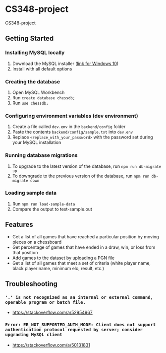 # CS348-project

CS348-project

## Getting Started

### Installing MySQL locally

1. Download the MySQL installer ([link for Windows 10](https://dev.mysql.com/get/Downloads/MySQLInstaller/mysql-installer-web-community-8.0.31.0.msi))
2. Install with all default options

### Creating the database

1. Open MySQL Workbench
2. Run `create database chessdb;`
3. Run `use chessdb;`

### Configuring environment variables (dev environment)

1. Create a file called `dev.env` in the `backend/config` folder
2. Paste the contents `backend/config/sample.txt` into `dev.env`
3. Replace `<replace_with_your_password>` with the password set during your MySQL installation

### Running database migrations

1. To upgrade to the latest version of the database, run `npm run db-migrate up`
2. To downgrade to the previous version of the database, run `npm run db-migrate down`

### Loading sample data

1. Run `npm run load-sample-data`
2. Compare the output to test-sample.out

## Features

- Get a list of all games that have reached a particular position by moving pieces on a chessboard
- Get percentage of games that have ended in a draw, win, or loss from that position
- Add games to the dataset by uploading a PGN file
- Get a list of all games that meet a set of criteria (white player name, black player name, minimum elo, result, etc.)

## Troubleshooting

### `'.' is not recognized as an internal or external command, operable program or batch file.`

- <https://stackoverflow.com/a/52954967>

### `Error: ER_NOT_SUPPORTED_AUTH_MODE: Client does not support authentication protocol requested by server; consider upgrading MySQL client`

- <https://stackoverflow.com/a/50131831>
